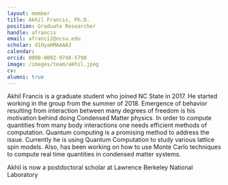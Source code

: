 ```yaml
---
layout: member
title: Akhil Francis, Ph.D.
position: Graduate Researcher
handle: afrancis
email: afranci2@ncsu.edu
scholar: d1OyaHMAAAAJ
calendar:
orcid: 0000-0002-9748-5790
image: /images/team/akhil.jpeg
cv: 
alumni: true
---
```


Akhil Francis is a graduate student who joined NC State in 2017. He started working in the group from the summer of 2018. Emergence of behavior resulting from interaction between many degrees of freedom is his motivation behind doing Condensed Matter physics. In order to compute quantities from many body interactions one needs efficient methods of computation. Quantum computing is a promising method to address the issue. Currently he is using Quantum Computation to study various lattice spin models. Also, has been working on how to use Monte Carlo techniques to compute real time quantities in condensed matter systems.

Akhil is now a postdoctoral scholar at Lawrence Berkeley National Laboratory
